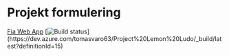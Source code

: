 # Projekt formulering
[Fia Web App](https://pgbfdh18.github.io/webbutveckling-backend/project3.html)
[![Build status](https://dev.azure.com/tomasvaro63/Project%20Lemon%20Ludo/_apis/build/status/Project%20Lemon%20Ludo-ASP.NET%20Core%20(.NET%20Framework)-CI)](https://dev.azure.com/tomasvaro63/Project%20Lemon%20Ludo/_build/latest?definitionId=15)
